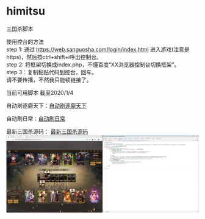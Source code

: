 # himitsu
三国杀脚本

使用控台的方法  
step 1: 通过 https://web.sanguosha.com/login/index.html 进入游戏(注意是https)，然后按ctrl+shift+i呼出控制台。  
step 2: 将框架切换成index.php，不懂百度“XX浏览器控制台切换框架”。  
step 3：复制黏贴代码到控台，回车。  
请不要传播，不然我只能锁链接了。


当前可用脚本 截至2020/1/4

自动刷逐鹿天下：[自动刷逐鹿天下](https://github.com/LDY681/himitsu/blob/master/%E8%87%AA%E5%8A%A8%E5%88%B7%E9%80%90%E9%B9%BF%E5%A4%A9%E4%B8%8B.js)
 
自动刷日常：[自动刷日常](https://github.com/LDY681/himitsu/blob/master/%E6%97%A5%E5%B8%B8.js)

最新三国杀源码：
[最新三国杀源码](https://raw.githubusercontent.com/LDY681/himitsu/master/%E6%96%B0%E6%B8%B8%E5%8D%A120191229.js)
![avatar](demo.jpg)
